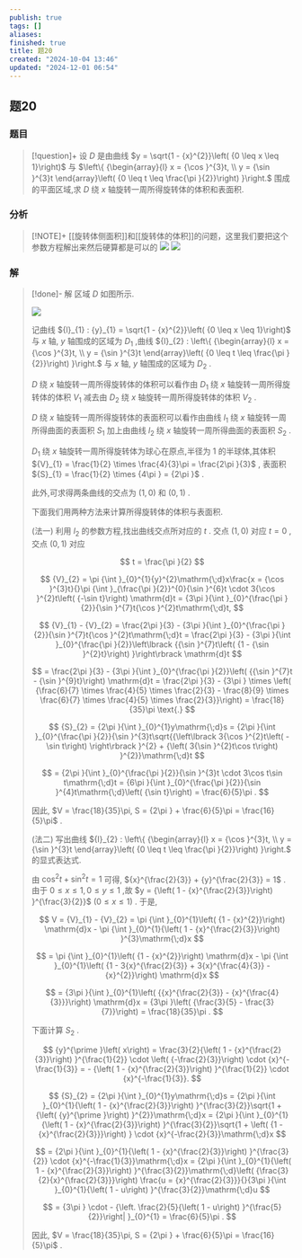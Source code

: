 ```yaml
---
publish: true
tags: []
aliases: 
finished: true
title: 题20
created: "2024-10-04 13:46"
updated: "2024-12-01 06:54"
---
```

## 题20
### 题目
> [!question]+
> 设 $D$ 是由曲线 $y = \sqrt{1 - {x}^{2}}\left( {0 \leq x \leq 1}\right)$ 与 $\left\{ {\begin{array}{l} x = {\cos }^{3}t, \\ y = {\sin }^{3}t \end{array}\left( {0 \leq t \leq \frac{\pi }{2}}\right) }\right.$ 围成的平面区域,求 $D$ 绕 $x$ 轴旋转一周所得旋转体的体积和表面积.
### 分析
> [!NOTE]+
> [[旋转体侧面积]]和[[旋转体的体积]]的问题，这里我们要把这个参数方程解出来然后硬算都是可以的
> ![](https://img.hwenyi.live/202411292205411.webp)
> ![](https://img.hwenyi.live/202411292206265.webp)
### 解
> [!done]-
> 解 区域 $D$ 如图所示.
> 
> ![](https://img.hwenyi.live/202409302017950.webp)
> 
> 记曲线 ${l}_{1} : {y}_{1} = \sqrt{1 - {x}^{2}}\left( {0 \leq x \leq 1}\right)$ 与 $x$ 轴, $y$ 轴围成的区域为 ${D}_{1}$ ,曲线 ${l}_{2} : \left\{ {\begin{array}{l} x = {\cos }^{3}t, \\ y = {\sin }^{3}t \end{array}\left( {0 \leq t \leq \frac{\pi }{2}}\right) }\right.$ 与 $x$ 轴, $y$ 轴围成的区域为 ${D}_{2}$ .
> 
> $D$ 绕 $x$ 轴旋转一周所得旋转体的体积可以看作由 ${D}_{1}$ 绕 $x$ 轴旋转一周所得旋转体的体积 ${V}_{1}$ 减去由 ${D}_{2}$ 绕 $x$ 轴旋转一周所得旋转体的体积 ${V}_{2}$ .
> 
> $D$ 绕 $x$ 轴旋转一周所得旋转体的表面积可以看作由曲线 ${l}_{1}$ 绕 $x$ 轴旋转一周所得曲面的表面积 ${S}_{1}$ 加上由曲线 ${l}_{2}$ 绕 $x$ 轴旋转一周所得曲面的表面积 ${S}_{2}$ .
> 
> ${D}_{1}$ 绕 $x$ 轴旋转一周所得旋转体为球心在原点,半径为 1 的半球体,其体积 ${V}_{1} = \frac{1}{2} \times \frac{4}{3}\pi = \frac{2\pi }{3}$ , 表面积 ${S}_{1} = \frac{1}{2} \times {4\pi } = {2\pi }$ .
> 
> 此外,可求得两条曲线的交点为 $\left( {1,0}\right)$ 和 $\left( {0,1}\right)$ .
> 
> 下面我们用两种方法来计算所得旋转体的体积与表面积.
> 
> (法一) 利用 ${l}_{2}$ 的参数方程,找出曲线交点所对应的 $t$ . 交点 $\left( {1,0}\right)$ 对应 $t = 0$ ,交点 $\left( {0,1}\right)$ 对应
> 
> $$
> t = \frac{\pi }{2}
> $$
> 
> $$
> {V}_{2} = \pi {\int }_{0}^{1}{y}^{2}\mathrm{\;d}x\frac{x = {\cos }^{3}t}{}\pi {\int }_{\frac{\pi }{2}}^{0}{\sin }^{6}t \cdot 3{\cos }^{2}t\left( {-\sin t}\right) \mathrm{d}t = {3\pi }{\int }_{0}^{\frac{\pi }{2}}{\sin }^{7}t{\cos }^{2}t\mathrm{\;d}t,
> $$
> 
> $$
> {V}_{1} - {V}_{2} = \frac{2\pi }{3} - {3\pi }{\int }_{0}^{\frac{\pi }{2}}{\sin }^{7}t{\cos }^{2}t\mathrm{\;d}t = \frac{2\pi }{3} - {3\pi }{\int }_{0}^{\frac{\pi }{2}}\left\lbrack {{\sin }^{7}t\left( {1 - {\sin }^{2}t}\right) }\right\rbrack \mathrm{d}t
> $$
> 
> $$
> = \frac{2\pi }{3} - {3\pi }{\int }_{0}^{\frac{\pi }{2}}\left( {{\sin }^{7}t - {\sin }^{9}t}\right) \mathrm{d}t = \frac{2\pi }{3} - {3\pi } \times \left( {\frac{6}{7} \times \frac{4}{5} \times \frac{2}{3} - \frac{8}{9} \times \frac{6}{7} \times \frac{4}{5} \times \frac{2}{3}}\right) = \frac{18}{35}\pi \text{.}
> $$
> 
> $$
> {S}_{2} = {2\pi }{\int }_{0}^{1}y\mathrm{\;d}s = {2\pi }{\int }_{0}^{\frac{\pi }{2}}{\sin }^{3}t\sqrt{{\left\lbrack 3{\cos }^{2}t\left( -\sin t\right) \right\rbrack }^{2} + {\left( 3{\sin }^{2}t\cos t\right) }^{2}}\mathrm{\;d}t
> $$
> 
> $$
> = {2\pi }{\int }_{0}^{\frac{\pi }{2}}{\sin }^{3}t \cdot 3\cos t\sin t\mathrm{\;d}t = {6\pi }{\int }_{0}^{\frac{\pi }{2}}{\sin }^{4}t\mathrm{\;d}\left( {\sin t}\right) = \frac{6}{5}\pi .
> $$
> 
> 因此, $V = \frac{18}{35}\pi, S = {2\pi } + \frac{6}{5}\pi = \frac{16}{5}\pi$ .
> 
> (法二) 写出曲线 ${l}_{2} : \left\{ {\begin{array}{l} x = {\cos }^{3}t, \\ y = {\sin }^{3}t \end{array}\left( {0 \leq t \leq \frac{\pi }{2}}\right) }\right.$ 的显式表达式.
> 
> 由 ${\cos }^{2}t + {\sin }^{2}t = 1$ 可得, ${x}^{\frac{2}{3}} + {y}^{\frac{2}{3}} = 1$ . 由于 $0 \leq x \leq 1,0 \leq y \leq 1$ ,故 $y = {\left( 1 - {x}^{\frac{2}{3}}\right) }^{\frac{3}{2}}$ $\left( {0 \leq x \leq 1}\right)$ . 于是,
> 
> $$
> V = {V}_{1} - {V}_{2} = \pi {\int }_{0}^{1}\left( {1 - {x}^{2}}\right) \mathrm{d}x - \pi {\int }_{0}^{1}{\left( 1 - {x}^{\frac{2}{3}}\right) }^{3}\mathrm{\;d}x
> $$
> 
> $$
> = \pi {\int }_{0}^{1}\left( {1 - {x}^{2}}\right) \mathrm{d}x - \pi {\int }_{0}^{1}\left( {1 - 3{x}^{\frac{2}{3}} + 3{x}^{\frac{4}{3}} - {x}^{2}}\right) \mathrm{d}x
> $$
> 
> $$
> = {3\pi }{\int }_{0}^{1}\left( {{x}^{\frac{2}{3}} - {x}^{\frac{4}{3}}}\right) \mathrm{d}x = {3\pi }\left( {\frac{3}{5} - \frac{3}{7}}\right) = \frac{18}{35}\pi .
> $$
> 
> 下面计算 ${S}_{2}$ .
> 
> $$
> {y}^{\prime }\left( x\right) = \frac{3}{2}{\left( 1 - {x}^{\frac{2}{3}}\right) }^{\frac{1}{2}} \cdot \left( {-\frac{2}{3}}\right) \cdot {x}^{-\frac{1}{3}} = - {\left( 1 - {x}^{\frac{2}{3}}\right) }^{\frac{1}{2}} \cdot {x}^{-\frac{1}{3}}.
> $$
> 
> $$
> {S}_{2} = {2\pi }{\int }_{0}^{1}y\mathrm{\;d}s = {2\pi }{\int }_{0}^{1}{\left( 1 - {x}^{\frac{2}{3}}\right) }^{\frac{3}{2}}\sqrt{1 + {\left( {y}^{\prime }\right) }^{2}}\mathrm{\;d}x = {2\pi }{\int }_{0}^{1}{\left( 1 - {x}^{\frac{2}{3}}\right) }^{\frac{3}{2}}\sqrt{1 + \left( {1 - {x}^{\frac{2}{3}}}\right) } \cdot {x}^{-\frac{2}{3}}\mathrm{\;d}x
> $$
> 
> $$
> = {2\pi }{\int }_{0}^{1}{\left( 1 - {x}^{\frac{2}{3}}\right) }^{\frac{3}{2}} \cdot {x}^{-\frac{1}{3}}\mathrm{\;d}x = {2\pi }{\int }_{0}^{1}{\left( 1 - {x}^{\frac{2}{3}}\right) }^{\frac{3}{2}}\mathrm{\;d}\left( {\frac{3}{2}{x}^{\frac{2}{3}}}\right) \frac{u = {x}^{\frac{2}{3}}}{}{3\pi }{\int }_{0}^{1}{\left( 1 - u\right) }^{\frac{3}{2}}\mathrm{\;d}u
> $$
> 
> $$
> = {3\pi } \cdot - {\left. \frac{2}{5}{\left( 1 - u\right) }^{\frac{5}{2}}\right| }_{0}^{1} = \frac{6}{5}\pi .
> $$
> 
> 因此, $V = \frac{18}{35}\pi, S = {2\pi } + \frac{6}{5}\pi = \frac{16}{5}\pi$ .